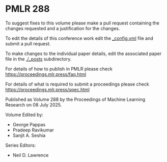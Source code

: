 # PMLR 288

To suggest fixes to this volume please make a pull request containing the changes requested and a justification for the changes.

To edit the details of this conference work edit the [_config.yml](./_config.yml) file and submit a pull request.

To make changes to the individual paper details, edit the associated paper file in the [./_posts](./_posts) subdirectory.

For details of how to publish in PMLR please check https://proceedings.mlr.press/faq.html

For details of what is required to submit a proceedings please check https://proceedings.mlr.press/spec.html



Published as Volume 288 by the Proceedings of Machine Learning Research on 08 July 2025.

Volume Edited by:
  * George Pappas
  * Pradeep Ravikumar
  * Sanjit A. Seshia

Series Editors:
  * Neil D. Lawrence
